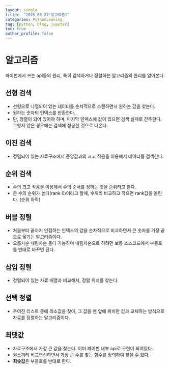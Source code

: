 ```yaml
---
layout: single
title:  "2025-03-27-알고리즘1"
categories: PythonLeaning
tag: [python, blog, jupyter]
toc: true
author_profile: false
---
```


<head>
  <style>
    table.dataframe {
      white-space: normal;
      width: 100%;
      height: 240px;
      display: block;
      overflow: auto;
      font-family: Arial, sans-serif;
      font-size: 0.9rem;
      line-height: 20px;
      text-align: center;
      border: 0px !important;
    }

    table.dataframe th {
      text-align: center;
      font-weight: bold;
      padding: 8px;
    }

    table.dataframe td {
      text-align: center;
      padding: 8px;
    }

    table.dataframe tr:hover {
      background: #b8d1f3; 
    }

    .output_prompt {
      overflow: auto;
      font-size: 0.9rem;
      line-height: 1.45;
      border-radius: 0.3rem;
      -webkit-overflow-scrolling: touch;
      padding: 0.8rem;
      margin-top: 0;
      margin-bottom: 15px;
      font: 1rem Consolas, "Liberation Mono", Menlo, Courier, monospace;
      color: $code-text-color;
      border: solid 1px $border-color;
      border-radius: 0.3rem;
      word-break: normal;
      white-space: pre;
    }

  .dataframe tbody tr th:only-of-type {
      vertical-align: middle;
  }

  .dataframe tbody tr th {
      vertical-align: top;
  }

  .dataframe thead th {
      text-align: center !important;
      padding: 8px;
  }

  .page__content p {
      margin: 0 0 0px !important;
  }

  .page__content p > strong {
    font-size: 0.8rem !important;
  }

  </style>
</head>




# **알고리즘**
파이썬에서 쓰는 api등의 원리, 특히 검색하거나 정렬하는 알고리즘의 원리를 알아본다.

## **선형 검색**
* 선형으로 나열되어 있는 데이터를 순차적으로 스캔하면서 원하는 값을 찾는다.
* 원하는 숫자의 인덱스를 반환한다.
* 단, 정렬이 되어 있어야 하며, 마지막 인덱스에 값이 있으면 검색 실패로 간주한다. 그렇지 않은 경우에는 검색에 성공한 것으로 나온다.


## **이진 검색**
* 정렬되어 있는 자료구조에서 중앙값과의 크고 작음을 이용해서 데이터를 검색한다.

## **순위 검색**
* 수의 크고 작음을 이용해서 수의 순서를 정하는 것을 순위라고 한다.
* 큰 수의 순위가 높다(rank 0)이라고 할때, 수끼리 비교하고 작으면 rank값을 올린다. (순위 하락)

## **버블 정렬**
* 처음부터 끝까지 인접하는 인덱스의 값을 순차적으로 비교하면서 큰 숫자를 가장 끝으로 옮기는 알고리즘이다.
* 오름차순 내림차순 둘다 가능하며 내림차순으로 하려면 보통 소스코드에서 부등호를 반대로 바꾸면 된다.

## **삽입 정렬**
* 정렬되어 있는 자료 배열과 비교해서, 정렬 위치를 찾는다.

## **선택 정렬**
* 주어진 리스트 중에 최소값을 찾아, 그 값을 맨 앞에 위치한 값과 교체하는 방식으로 자료를 정렬하는 알고리즘이다.

## **최댓값**
* 자료구조에서 가장 큰 값을 찾는다. 이미 파이썬 내부 api로 구현이 되어있다.
* 원소끼리 비교연산하면서 가장 큰 수를 찾는 함수를 정의하여 찾을 수 있다.
* **최솟값**은 부등호를 반대로 한다.












